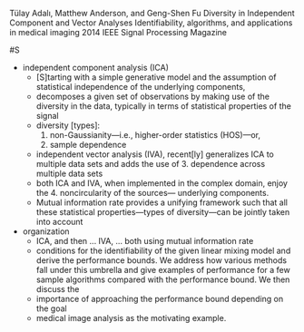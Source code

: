 Tülay Adalı, Matthew Anderson, and Geng-Shen Fu
Diversity in Independent Component and Vector Analyses 
  Identifiability, algorithms, and applications in medical imaging
2014  IEEE Signal Processing Magazine

#S
* independent component analysis (ICA) 
  * [S]tarting with a simple generative model and the 
    assumption of statistical independence of the underlying components, 
  * decomposes a given set of observations 
    by making use of the diversity in the data, typically 
    in terms of statistical properties of the signal
  * diversity [types]: 
    1. non-Gaussianity—i.e., higher-order statistics (HOS)—or, 
    2. sample dependence
  * independent vector analysis (IVA), 
    recent[ly] generalizes ICA to multiple data sets and adds the use of 
    3. dependence across multiple data sets 
  * both ICA and IVA, when implemented in the complex domain, enjoy the
    4. noncircularity of the sources— underlying components. 
  * Mutual information rate provides a unifying framework such that all these
    statistical properties—types of diversity—can be jointly taken into account
* organization
  * ICA, and then ... IVA, ... both using mutual information rate
  * conditions for the identifiability of the given linear mixing model and
    derive the performance bounds. We address 
    how various methods fall under this umbrella and give 
    examples of performance for a few sample algorithms 
    compared with the performance bound. We then discuss the 
  * importance of approaching the performance bound depending on the goal
  * medical image analysis as the motivating example.
